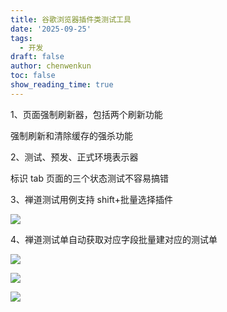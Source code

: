 ```yaml
---
title: 谷歌浏览器插件类测试工具
date: '2025-09-25'
tags:
  - 开发
draft: false
author: chenwenkun
toc: false
show_reading_time: true
---
```

1、页面强制刷新器，包括两个刷新功能

强制刷新和清除缓存的强杀功能

2、测试、预发、正式环境表示器

标识 tab 页面的三个状态测试不容易搞错

3、禅道测试用例支持 shift+批量选择插件

![](https://prod-files-secure.s3.us-west-2.amazonaws.com/c205fb54-92b2-4987-8be3-972b67d27acc/7ca8990d-2ef0-4ad6-8256-c807dbb8b3d5/image.png?X-Amz-Algorithm=AWS4-HMAC-SHA256&X-Amz-Content-Sha256=UNSIGNED-PAYLOAD&X-Amz-Credential=ASIAZI2LB466WARPRFI4%2F20251005%2Fus-west-2%2Fs3%2Faws4_request&X-Amz-Date=20251005T005428Z&X-Amz-Expires=3600&X-Amz-Security-Token=IQoJb3JpZ2luX2VjENH%2F%2F%2F%2F%2F%2F%2F%2F%2F%2FwEaCXVzLXdlc3QtMiJHMEUCIE2f5YlYlt6bNdOMj6lcXN3JgF%2FG8Pc4jwUHvtO0IiaPAiEApLRKrU6Dw9ldfcbOmVpS9hyFFAAlyjDM1K0w%2BIVJe3Eq%2FwMIaRAAGgw2Mzc0MjMxODM4MDUiDFEeoj0RUHQrsNcJCSrcA0OMQmCot%2Bf9BSbaAbrFnOLqKxFN1i66jImNTRLELkmy8it9qkOrCDWwF4FinDXMpH87xpX8rZV7MjaUiABsBc5Hlv2FY7E%2FPnTGBMHCyrbL3dqmpdR5rrwoMqYkldRRQLdZy3aTlNrjlowYk75EUE1K77Jo4Wci0%2FL3aavytUrkJ%2FyQYkbYmgE%2BO4jK2v48P6jKmwUkC2Fhj7q4ggBgCrHblJCQxpTy7ov0UXIGuYJT%2F1hnaVpwawjqgDRaRjPH7k2ioromaeZZYp5qpIWFREZtgeQr4xUtV8kz4Dl0a0SaeLJmz1m3W3TPzvidUbIq2qJTSqeVaf2GACrLCgoe07jMuGjMmw0fwqbJd2n5jNzX5lXiVu6OaHsvCLKWxIdHcWI%2Frh5PPT7RZ4%2FCatoxzEHLU4XLA4eajiIETnh5h1eps33usYp9bQW0IjlZMnlc1cFdPfs6%2BwtUfLFlAZfjdZHpLWeyCHiOulsOuoP%2BJKOIfyfM%2F%2B2Yyrd3dUS%2BM7DE1sNGI%2BScFdjBFUDBTvUc9CKbunGprcfxdDyCqHTpWaQBqmt6y%2F0eP%2F6ArJmGfoZOjx4qKjKMFZwO%2FMMIcgFlanKVqZg2NlzTDKCpsDNgqMXHIQojYiWkl20Ku6G2MJv1hscGOqUBLZlsuDh0AcAGtfq49a4VX4ArKrdoaZzXdRdT4j6bzJZP6mkMhnmnezPSNf4GduIytGUsZPG6ogYco8KUZnrMXuIb0BXcZjTtlp%2FKDzGDPs%2BkkOhbpr9OXNYSE9cn9Ed4%2FdzrEZ%2B%2FAdVJ5TsbD%2F2mxWF0fgMzPPkK3HfA%2FqlIWwA5e6vjcrv4uRbu%2FZFROMb%2BI3C7zypPS63FkYHgDqMCgr8xXHKL&X-Amz-Signature=0628942fd5d0f328e8d8917f12e4a6476c6668c36bd27a510c2b0aa0eb95899d&X-Amz-SignedHeaders=host&x-amz-checksum-mode=ENABLED&x-id=GetObject)

4、禅道测试单自动获取对应字段批量建对应的测试单

![](https://prod-files-secure.s3.us-west-2.amazonaws.com/c205fb54-92b2-4987-8be3-972b67d27acc/1ea39b01-dd1c-4a56-bb09-4fe87447f5c7/image.png?X-Amz-Algorithm=AWS4-HMAC-SHA256&X-Amz-Content-Sha256=UNSIGNED-PAYLOAD&X-Amz-Credential=ASIAZI2LB466WARPRFI4%2F20251005%2Fus-west-2%2Fs3%2Faws4_request&X-Amz-Date=20251005T005428Z&X-Amz-Expires=3600&X-Amz-Security-Token=IQoJb3JpZ2luX2VjENH%2F%2F%2F%2F%2F%2F%2F%2F%2F%2FwEaCXVzLXdlc3QtMiJHMEUCIE2f5YlYlt6bNdOMj6lcXN3JgF%2FG8Pc4jwUHvtO0IiaPAiEApLRKrU6Dw9ldfcbOmVpS9hyFFAAlyjDM1K0w%2BIVJe3Eq%2FwMIaRAAGgw2Mzc0MjMxODM4MDUiDFEeoj0RUHQrsNcJCSrcA0OMQmCot%2Bf9BSbaAbrFnOLqKxFN1i66jImNTRLELkmy8it9qkOrCDWwF4FinDXMpH87xpX8rZV7MjaUiABsBc5Hlv2FY7E%2FPnTGBMHCyrbL3dqmpdR5rrwoMqYkldRRQLdZy3aTlNrjlowYk75EUE1K77Jo4Wci0%2FL3aavytUrkJ%2FyQYkbYmgE%2BO4jK2v48P6jKmwUkC2Fhj7q4ggBgCrHblJCQxpTy7ov0UXIGuYJT%2F1hnaVpwawjqgDRaRjPH7k2ioromaeZZYp5qpIWFREZtgeQr4xUtV8kz4Dl0a0SaeLJmz1m3W3TPzvidUbIq2qJTSqeVaf2GACrLCgoe07jMuGjMmw0fwqbJd2n5jNzX5lXiVu6OaHsvCLKWxIdHcWI%2Frh5PPT7RZ4%2FCatoxzEHLU4XLA4eajiIETnh5h1eps33usYp9bQW0IjlZMnlc1cFdPfs6%2BwtUfLFlAZfjdZHpLWeyCHiOulsOuoP%2BJKOIfyfM%2F%2B2Yyrd3dUS%2BM7DE1sNGI%2BScFdjBFUDBTvUc9CKbunGprcfxdDyCqHTpWaQBqmt6y%2F0eP%2F6ArJmGfoZOjx4qKjKMFZwO%2FMMIcgFlanKVqZg2NlzTDKCpsDNgqMXHIQojYiWkl20Ku6G2MJv1hscGOqUBLZlsuDh0AcAGtfq49a4VX4ArKrdoaZzXdRdT4j6bzJZP6mkMhnmnezPSNf4GduIytGUsZPG6ogYco8KUZnrMXuIb0BXcZjTtlp%2FKDzGDPs%2BkkOhbpr9OXNYSE9cn9Ed4%2FdzrEZ%2B%2FAdVJ5TsbD%2F2mxWF0fgMzPPkK3HfA%2FqlIWwA5e6vjcrv4uRbu%2FZFROMb%2BI3C7zypPS63FkYHgDqMCgr8xXHKL&X-Amz-Signature=a62ce0b36e4f83e4233546ecdbecb5b0abe69a676b81b6ec1a8a63daeaa0d75f&X-Amz-SignedHeaders=host&x-amz-checksum-mode=ENABLED&x-id=GetObject)

![](https://prod-files-secure.s3.us-west-2.amazonaws.com/c205fb54-92b2-4987-8be3-972b67d27acc/fa727f1d-546c-42aa-9508-d8d3d1275bcd/image.png?X-Amz-Algorithm=AWS4-HMAC-SHA256&X-Amz-Content-Sha256=UNSIGNED-PAYLOAD&X-Amz-Credential=ASIAZI2LB466WARPRFI4%2F20251005%2Fus-west-2%2Fs3%2Faws4_request&X-Amz-Date=20251005T005428Z&X-Amz-Expires=3600&X-Amz-Security-Token=IQoJb3JpZ2luX2VjENH%2F%2F%2F%2F%2F%2F%2F%2F%2F%2FwEaCXVzLXdlc3QtMiJHMEUCIE2f5YlYlt6bNdOMj6lcXN3JgF%2FG8Pc4jwUHvtO0IiaPAiEApLRKrU6Dw9ldfcbOmVpS9hyFFAAlyjDM1K0w%2BIVJe3Eq%2FwMIaRAAGgw2Mzc0MjMxODM4MDUiDFEeoj0RUHQrsNcJCSrcA0OMQmCot%2Bf9BSbaAbrFnOLqKxFN1i66jImNTRLELkmy8it9qkOrCDWwF4FinDXMpH87xpX8rZV7MjaUiABsBc5Hlv2FY7E%2FPnTGBMHCyrbL3dqmpdR5rrwoMqYkldRRQLdZy3aTlNrjlowYk75EUE1K77Jo4Wci0%2FL3aavytUrkJ%2FyQYkbYmgE%2BO4jK2v48P6jKmwUkC2Fhj7q4ggBgCrHblJCQxpTy7ov0UXIGuYJT%2F1hnaVpwawjqgDRaRjPH7k2ioromaeZZYp5qpIWFREZtgeQr4xUtV8kz4Dl0a0SaeLJmz1m3W3TPzvidUbIq2qJTSqeVaf2GACrLCgoe07jMuGjMmw0fwqbJd2n5jNzX5lXiVu6OaHsvCLKWxIdHcWI%2Frh5PPT7RZ4%2FCatoxzEHLU4XLA4eajiIETnh5h1eps33usYp9bQW0IjlZMnlc1cFdPfs6%2BwtUfLFlAZfjdZHpLWeyCHiOulsOuoP%2BJKOIfyfM%2F%2B2Yyrd3dUS%2BM7DE1sNGI%2BScFdjBFUDBTvUc9CKbunGprcfxdDyCqHTpWaQBqmt6y%2F0eP%2F6ArJmGfoZOjx4qKjKMFZwO%2FMMIcgFlanKVqZg2NlzTDKCpsDNgqMXHIQojYiWkl20Ku6G2MJv1hscGOqUBLZlsuDh0AcAGtfq49a4VX4ArKrdoaZzXdRdT4j6bzJZP6mkMhnmnezPSNf4GduIytGUsZPG6ogYco8KUZnrMXuIb0BXcZjTtlp%2FKDzGDPs%2BkkOhbpr9OXNYSE9cn9Ed4%2FdzrEZ%2B%2FAdVJ5TsbD%2F2mxWF0fgMzPPkK3HfA%2FqlIWwA5e6vjcrv4uRbu%2FZFROMb%2BI3C7zypPS63FkYHgDqMCgr8xXHKL&X-Amz-Signature=80c0e68ab5d4ed8af8d81e0ce19ab6a63ffc185c3da13168da3df19c8fc54fa0&X-Amz-SignedHeaders=host&x-amz-checksum-mode=ENABLED&x-id=GetObject)

![](https://prod-files-secure.s3.us-west-2.amazonaws.com/c205fb54-92b2-4987-8be3-972b67d27acc/2a374ca8-3be3-4978-8ee1-2331f1db0267/image.png?X-Amz-Algorithm=AWS4-HMAC-SHA256&X-Amz-Content-Sha256=UNSIGNED-PAYLOAD&X-Amz-Credential=ASIAZI2LB466WARPRFI4%2F20251005%2Fus-west-2%2Fs3%2Faws4_request&X-Amz-Date=20251005T005428Z&X-Amz-Expires=3600&X-Amz-Security-Token=IQoJb3JpZ2luX2VjENH%2F%2F%2F%2F%2F%2F%2F%2F%2F%2FwEaCXVzLXdlc3QtMiJHMEUCIE2f5YlYlt6bNdOMj6lcXN3JgF%2FG8Pc4jwUHvtO0IiaPAiEApLRKrU6Dw9ldfcbOmVpS9hyFFAAlyjDM1K0w%2BIVJe3Eq%2FwMIaRAAGgw2Mzc0MjMxODM4MDUiDFEeoj0RUHQrsNcJCSrcA0OMQmCot%2Bf9BSbaAbrFnOLqKxFN1i66jImNTRLELkmy8it9qkOrCDWwF4FinDXMpH87xpX8rZV7MjaUiABsBc5Hlv2FY7E%2FPnTGBMHCyrbL3dqmpdR5rrwoMqYkldRRQLdZy3aTlNrjlowYk75EUE1K77Jo4Wci0%2FL3aavytUrkJ%2FyQYkbYmgE%2BO4jK2v48P6jKmwUkC2Fhj7q4ggBgCrHblJCQxpTy7ov0UXIGuYJT%2F1hnaVpwawjqgDRaRjPH7k2ioromaeZZYp5qpIWFREZtgeQr4xUtV8kz4Dl0a0SaeLJmz1m3W3TPzvidUbIq2qJTSqeVaf2GACrLCgoe07jMuGjMmw0fwqbJd2n5jNzX5lXiVu6OaHsvCLKWxIdHcWI%2Frh5PPT7RZ4%2FCatoxzEHLU4XLA4eajiIETnh5h1eps33usYp9bQW0IjlZMnlc1cFdPfs6%2BwtUfLFlAZfjdZHpLWeyCHiOulsOuoP%2BJKOIfyfM%2F%2B2Yyrd3dUS%2BM7DE1sNGI%2BScFdjBFUDBTvUc9CKbunGprcfxdDyCqHTpWaQBqmt6y%2F0eP%2F6ArJmGfoZOjx4qKjKMFZwO%2FMMIcgFlanKVqZg2NlzTDKCpsDNgqMXHIQojYiWkl20Ku6G2MJv1hscGOqUBLZlsuDh0AcAGtfq49a4VX4ArKrdoaZzXdRdT4j6bzJZP6mkMhnmnezPSNf4GduIytGUsZPG6ogYco8KUZnrMXuIb0BXcZjTtlp%2FKDzGDPs%2BkkOhbpr9OXNYSE9cn9Ed4%2FdzrEZ%2B%2FAdVJ5TsbD%2F2mxWF0fgMzPPkK3HfA%2FqlIWwA5e6vjcrv4uRbu%2FZFROMb%2BI3C7zypPS63FkYHgDqMCgr8xXHKL&X-Amz-Signature=94d42fc15d5040138dc58f7bfa01aedf7ba22d1e2044a8a999b50d9b4b145ab6&X-Amz-SignedHeaders=host&x-amz-checksum-mode=ENABLED&x-id=GetObject)
